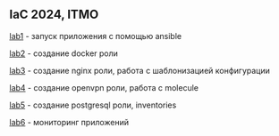 ## IaC 2024, ITMO

[lab1](lab1/README.md) - запуск приложения с помощью ansible

[lab2](lab2/README.md) - создание docker роли

[lab3](lab3/README.md) - создание nginx роли, работа с шаблонизацией конфигурации 

[lab4](lab4/README.md) - создание openvpn роли, работа с molecule

[lab5](lab5/README.md) - создание postgresql роли, inventories

[lab6](lab6/README.md) - мониторинг приложений